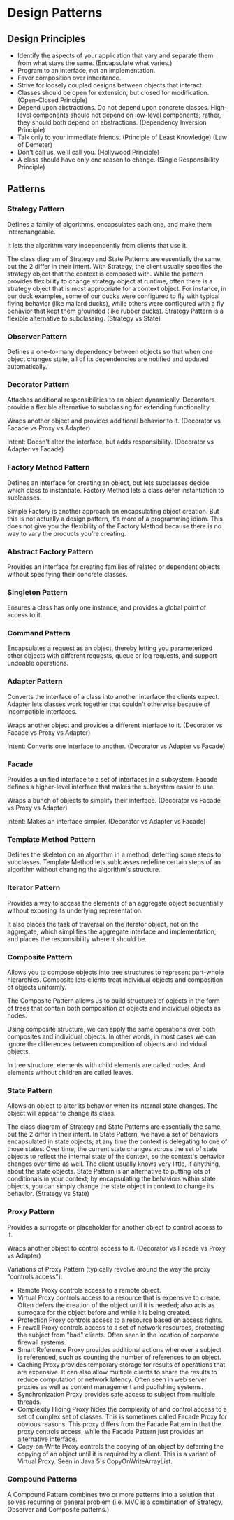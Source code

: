# Design Patterns

## Design Principles

- Identify the aspects of your application that vary and separate them from what stays the same. (Encapsulate what
  varies.)
- Program to an interface, not an implementation.
- Favor composition over inheritance.
- Strive for loosely coupled designs between objects that interact.
- Classes should be open for extension, but closed for modification. (Open-Closed Principle)
- Depend upon abstractions. Do not depend upon concrete classes. High-level components should not depend on low-level
  components; rather, they should both depend on abstractions. (Dependency Inversion Principle)
- Talk only to your immediate friends. (Principle of Least Knowledge) (Law of Demeter)
- Don't call us, we'll call you. (Hollywood Principle)
- A class should have only one reason to change. (Single Responsibility Principle)

## Patterns

### Strategy Pattern

Defines a family of algorithms, encapsulates each one, and make them interchangeable.

It lets the algorithm vary independently from clients that use it.

The class diagram of Strategy and State Patterns are essentially the same, but the 2 differ in their intent. With
Strategy, the client usually specifies the strategy object that the context is composed with. While the pattern provides
flexibility to change strategy object at runtime, often there is a strategy object that is most appropriate for a
context object. For instance, in our duck examples, some of our ducks were configured to fly with typical flying
behavior (like mallard ducks), while others were configured with a fly behavior that kept them grounded (like rubber
ducks). Strategy Pattern is a flexible alternative to subclassing. (Strategy vs State)

### Observer Pattern

Defines a one-to-many dependency between objects so that when one object changes state, all of its dependencies are
notified and updated automatically.

### Decorator Pattern

Attaches additional responsibilities to an object dynamically. Decorators provide a flexible alternative to subclassing
for extending functionality.

Wraps another object and provides additional behavior to it. (Decorator vs Facade vs Proxy vs Adapter)

Intent: Doesn't alter the interface, but adds responsibility. (Decorator vs Adapter vs Facade)

### Factory Method Pattern

Defines an interface for creating an object, but lets subclasses decide which class to instantiate. Factory Method lets
a class defer instantiation to sublcasses.

Simple Factory is another approach on encapsulating object creation. But this is not actually a design pattern, it's
more of a programming idiom. This does not give you the flexibility of the Factory Method because there is no way to
vary the products you're creating.

### Abstract Factory Pattern

Provides an interface for creating families of related or dependent objects without specifying their concrete classes.

### Singleton Pattern

Ensures a class has only one instance, and provides a global point of access to it.

### Command Pattern

Encapsulates a request as an object, thereby letting you parameterized other objects with different requests, queue or
log requests, and support undoable operations.

### Adapter Pattern

Converts the interface of a class into another interface the clients expect. Adapter lets classes work together that
couldn't otherwise because of incompatible interfaces.

Wraps another object and provides a different interface to it. (Decorator vs Facade vs Proxy vs Adapter)

Intent: Converts one interface to another. (Decorator vs Adapter vs Facade)

### Facade

Provides a unified interface to a set of interfaces in a subsystem. Facade defines a higher-level interface that makes
the subsystem easier to use.

Wraps a bunch of objects to simplify their interface. (Decorator vs Facade vs Proxy vs Adapter)

Intent: Makes an interface simpler. (Decorator vs Adapter vs Facade)

### Template Method Pattern

Defines the skeleton on an algorithm in a method, deferring some steps to subclasses. Template Method lets sublcasses
redefine certain steps of an algorithm without changing the algorithm's structure.

### Iterator Pattern

Provides a way to access the elements of an aggregate object sequentially without exposing its underlying
representation.

It also places the task of traversal on the iterator object, not on the aggregate, which simplifies the aggregate
interface and implementation, and places the responsibility where it should be.

### Composite Pattern

Allows you to compose objects into tree structures to represent part-whole hierarchies. Composite lets clients treat
individual objects and composition of objects uniformly.

The Composite Pattern allows us to build structures of objects in the form of trees that contain both composition of
objects and individual objects as nodes.

Using composite structure, we can apply the same operations over both composites and individual objects. In other words,
in most cases we can ignore the differences between composition of objects and individual objects.

In tree structure, elements with child elements are called nodes. And elements without children are called leaves.

### State Pattern

Allows an object to alter its behavior when its internal state changes. The object will appear to change its class.

The class diagram of Strategy and State Patterns are essentially the same, but the 2 differ in their intent. In State
Pattern, we have a set of behaviors encapsulated in state objects; at any time the context is delegating to one of those
states. Over time, the current state changes across the set of state objects to reflect the internal state of the
context, so the context's behavior changes over time as well. The client usually knows very little, if anything, about
the state objects. State Pattern is an alternative to putting lots of conditionals in your context; by encapsulating the
behaviors within state objects, you can simply change the state object in context to change its behavior. (Strategy vs
State)

### Proxy Pattern

Provides a surrogate or placeholder for another object to control access to it.

Wraps another object to control access to it. (Decorator vs Facade vs Proxy vs Adapter)

Variations of Proxy Pattern (typically revolve around the way the proxy "controls access"):

- Remote Proxy controls access to a remote object.
- Virtual Proxy controls access to a resource that is expensive to create. Often defers the creation of the object until
  it is needed; also acts as surrogate for the object before and while it is being created.
- Protection Proxy controls access to a resource based on access rights.
- Firewall Proxy controls access to a set of network resources, protecting the subject from "bad" clients. Often seen in
  the location of corporate firewall systems.
- Smart Reference Proxy provides additional actions whenever a subject is referenced, such as counting the number of
  references to an object.
- Caching Proxy provides temporary storage for results of operations that are expensive. It can also allow multiple
  clients to share the results to reduce computation or network latency. Often seen in web server proxies as well as
  content management and publishing systems.
- Synchronization Proxy provides safe access to subject from multiple threads.
- Complexity Hiding Proxy hides the complexity of and control access to a set of complex set of classes. This is
  sometimes called Facade Proxy for obvious reasons. This proxy differs from the Facade Pattern in that the proxy
  controls access, while the Facade Pattern just provides an alternative interface.
- Copy-on-Write Proxy controls the copying of an object by deferring the copying of an object until it is required by a
  client. This is a variant of Virtual Proxy. Seen in Java 5's CopyOnWriteArrayList.

### Compound Patterns

A Compound Pattern combines two or more patterns into a solution that solves recurring or general problem (i.e. MVC is a
combination of Strategy, Observer and Composite patterns.)